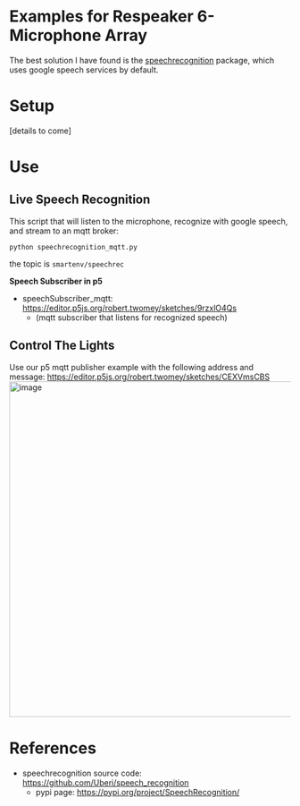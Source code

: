 # Examples for Respeaker 6-Microphone Array

The best solution I have found is the [speechrecognition](https://pypi.org/project/SpeechRecognition/) package, which uses google speech services by default.

# Setup

[details to come]

# Use

## Live Speech Recognition
This script that will listen to the microphone, recognize with google speech, and stream to an mqtt broker:

`python speechrecognition_mqtt.py`

the topic is `smartenv/speechrec`

__Speech Subscriber in p5__ 

- speechSubscriber_mqtt: https://editor.p5js.org/robert.twomey/sketches/9rzxlO4Qs
  - (mqtt subscriber that listens for recognized speech)

## Control The Lights
Use our p5 mqtt publisher example with the following address and message: https://editor.p5js.org/robert.twomey/sketches/CEXVmsCBS
<img width="600" alt="image" src="https://user-images.githubusercontent.com/1598545/155911682-2b705b31-fd37-4f91-b8c5-f247b3f44e58.png">


# References
- speechrecognition source code: https://github.com/Uberi/speech_recognition
  - pypi page: https://pypi.org/project/SpeechRecognition/
